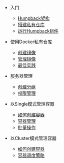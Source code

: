 - 入门
  - [Humpback架构](humpback-arch.md)
  - [搭建私有仓库](build-registry.md)
  - [运行Humpback组件](run-humpback-components.md)

- 使用Docker私有仓库
  - [创建镜像](build-image.md)
  - [管理镜像](manage-image.md)
  - [最佳实践](image-best-practice.md)

- 服务器管理
  - [创建分组](create-group.md)
  - [权限管理](group-auth.md)

- 以Single模式管理容器
  - [如何创建容器](single-create-container.md)
  - [容器管理](single-manage-container.md)
  - [批量操作](single-batch-operate.md)

- 以Cluster模式管理容器
  - [如何创建容器](cluster-create-container.md)
  - [容器调度策略](cluster-container-schedule.md)